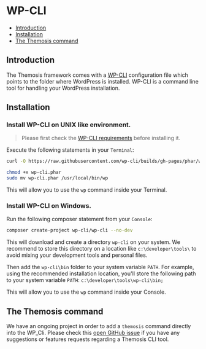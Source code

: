 WP-CLI
======

- [Introduction](#introduction)
- [Installation](#installation)
- [The Themosis command](#the-themosis-command)


Introduction
------------

The Themosis framework comes with a [WP-CLI](http://wp-cli.org/) configuration file which points to the folder where WordPress is installed. WP-CLI is a command line tool for handling your WordPress installation.

Installation
------------

### Install WP-CLI on UNIX like environment.

> Please first check the [WP-CLI requirements](http://wp-cli.org/#requirements) before installing it.

Execute the following statements in your `Terminal`:

```bash
curl -O https://raw.githubusercontent.com/wp-cli/builds/gh-pages/phar/wp-cli.phar
```

```bash
chmod +x wp-cli.phar
sudo mv wp-cli.phar /usr/local/bin/wp
```

This will allow you to use the `wp` command inside your Terminal.

### Install WP-CLI on Windows.

Run the following composer statement from your `Console`:

```bash
composer create-project wp-cli/wp-cli --no-dev
```

This will download and create a directory `wp-cli` on your system. We recommend to store this directory on a location like `c:\developer\tools\` to avoid mixing your development tools and personal files.

Then add the `wp-cli\bin` folder to your system variable `PATH`. For example, using the recommended installation location, you'll store the following path to your system variable `PATH`: `c:\developer\tools\wp-cli\bin;`

This will allow you to use the `wp` command inside your Console.

The Themosis command
--------------------

We have an ongoing project in order to add a `themosis` command directly into the WP_Cli. Please check this [open GitHub issue](https://github.com/themosis/framework/issues/296) if you have any suggestions or features requests regarding a Themosis CLI tool.